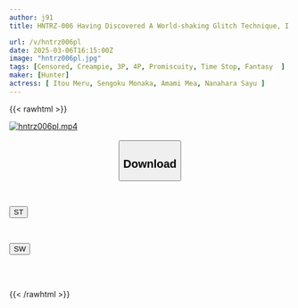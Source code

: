 ```yaml
---
author: j91
title: HNTRZ-006 Having Discovered A World-shaking Glitch Technique, I Was Able To Stop Time, Increase Sensitivity, Rewrite Settings...and Become An Unrivaled Pervert.

url: /v/hntrz006pl
date: 2025-03-06T16:15:00Z
image: "hntrz006pl.jpg"
tags: [Censored, Creampie, 3P, 4P, Promiscuity, Time Stop, Fantasy	]
maker: [Hunter]
actress: [ Itou Meru, Sengoku Monaka, Amami Mea, Nanahara Sayu ]
---
```



{{< rawhtml >}}

<div class="video" data-videoid="GkBB7mZPaqHopx">
    <a href="javascript:;">
        <img src="/v/hntrz006pl/hntrz006pl.jpg" width="WIDTH" height="HEIGHT" alt="hntrz006pl.mp4" loading="lazy">
    </a>
</div>

<script type="text/javascript" src="https://j91.asia/asset/on-demand-st.js"></script>

<br>
  <link rel="stylesheet" href="https://j91.asia/asset/bs5.css">
  
  <center>
  <button class="btn btn-primary" type="button" data-bs-toggle="collapse" data-bs-target=".multi-collapse" aria-expanded="false" aria-controls="multiCollapseExample1 multiCollapseExample2"><h2>Download</h2></button></center>
</p>
<div class="row">
  <div class="col">
    <div class="collapse multi-collapse" id="multiCollapseExample1">
      <div class="card card-body">
	      	      <br>
<div class="buttons">  
<p><a href="/v/hntrz006pl/st.html" target="_blank"><button class="btn-hover color-3"><i class="fa fa-download"></i> ST</button></a></p></div>
    </div>
  </div>
</div>
  <div class="col">
    <div class="collapse multi-collapse" id="multiCollapseExample2">
      <div class="card card-body">
	      <br>
<div class="buttons">
<p><a href="/v/hntrz006pl/sw.html" target="_blank"><button class="btn-hover color-2"><i class="fa fa-download"></i> SW</button></a></p></div>
<br><br>
      </div>
    </div>
  </div>
</div>

{{< /rawhtml >}}